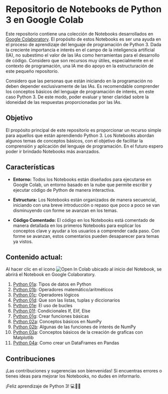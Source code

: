 # Repositorio de Notebooks de Python 3 en Google Colab

Este repositorio contiene una colección de Notebooks desarrollados en [Google Colaboratory](https://colab.research.google.com). El propósito de estos Notebooks es ser una ayuda en el proceso de aprendizaje del lenguaje de programación de Python 3. Dada la creciente importancia e interés en el campo de la inteligencia artificial (IA), no subestimo el valor de las IAs como herramientas para el desarrollo de código. Considero que son recursos muy útiles, especialmente en el contexto de programación, una IA me dio apoyo en la estructuración de este pequeño repositorio.

Considero que las personas que están iniciando en la programación no deben depender exclusivamente de las IAs. Es recomendable comprender los conceptos básicos del lenguaje de programación de interés, en este caso Python 3. De este modo, poder evaluar y tener claridad sobre la idoneidad de las respuestas proporcionadas por las IAs.

## Objetivo

El propósito principal de este repositorio es proporcionar un recurso simple para aquellos que están aprendiendo Python 3. Los Notebooks abordan algunos temas de conceptos básicos, con el objetivo de facilitar la comprensión y aplicación del lenguaje de programación. En el futuro espero poder ir brindado Notebooks más avanzados.

## Características

- **Entorno:** Todos los Notebooks están diseñados para ejecutarse en Google Colab, un entorno basado en la nube que permite escribir y ejecutar código de Python de manera interactiva.

- **Estructura:** Los Notebooks están organizados de manera secuencial, iniciando con una breve introducción o repaso que poco a poco se van disminuyendo con forme se avanzan en los temas.

- **Código Comentado:** El código en los Notebooks está comentado de manera detallada en los primeros Notebooks para explicar los conceptos clave y ayudar a los usuarios a comprender cada paso. Con forme se avanzan, estos comentarios pueden desaparecer para temas ya vistos.

## Contenido actual:

Al hacer clic en el icono ![Open In Colab](https://colab.research.google.com/assets/colab-badge.svg) ubicado al inicio del Notebook, se abrirá el Notebook en Google Colaboratory.

1. [Python 01a](https://github.com/sergioGarcia91/Introductorio-Python-3/blob/d6b487f9a4f4e481dbd1d888347dae1fee327e3b/Python_01a_TiposDeDatos.ipynb): Tipos de datos en Python
2. [Python 01b](https://github.com/sergioGarcia91/Introductorio-Python-3/blob/d6b487f9a4f4e481dbd1d888347dae1fee327e3b/Python_01b_OperadoresMatematicos.ipynb): Operadores matemático/aritméticos
3. [Python 01c](https://github.com/sergioGarcia91/Introductorio-Python-3/blob/d6b487f9a4f4e481dbd1d888347dae1fee327e3b/Python_01c_OperadoresLogicos.ipynb): Operadores lógicos
4. [Python 01d](https://github.com/sergioGarcia91/Introductorio-Python-3/blob/d6b487f9a4f4e481dbd1d888347dae1fee327e3b/Python_01d_ListasTuplasDiccionarios.ipynb): Que son las listas, tuplas y diccionarios
5. [Python 01e](https://github.com/sergioGarcia91/Introductorio-Python-3/blob/d6b487f9a4f4e481dbd1d888347dae1fee327e3b/Python_01e_Bucles.ipynb): El uso de bucles
6. [Python 01f](https://github.com/sergioGarcia91/Introductorio-Python-3/blob/d6b487f9a4f4e481dbd1d888347dae1fee327e3b/Python_01f_IfElifElse.ipynb): Condicionales If, Elif, Else
7. [Python 01g](https://github.com/sergioGarcia91/Introductorio-Python-3/blob/d6b487f9a4f4e481dbd1d888347dae1fee327e3b/Python_01g_Funciones.ipynb): Crear funciones básicas
8. [Python 02a](https://github.com/sergioGarcia91/Introductorio-Python-3/blob/d6b487f9a4f4e481dbd1d888347dae1fee327e3b/Python_02a_NumPy.ipynb): Conceptos básicos en NumPy
9. [Python 02b](https://github.com/sergioGarcia91/Introductorio-Python-3/blob/d6b487f9a4f4e481dbd1d888347dae1fee327e3b/Python_02b_NumPy_Funciones.ipynb): Algunas de las funciones de interés de NumPy
10. [Python 03a](https://github.com/sergioGarcia91/Introductorio-Python-3/blob/e900a687160be906b814fb9e9a28323586055b17/Python_03a_Matplotlib.ipynb): Conceptos básicos de la creación de graficas con Matplotlib
11. [Python 04a](https://github.com/sergioGarcia91/Introductorio-Python-3/blob/e900a687160be906b814fb9e9a28323586055b17/Python_04a_Pandas.ipynb): Como crear un DataFrames en Pandas

## Contribuciones

¡Las contribuciones y sugerencias son bienvenidas! Si encuentras errores o tienes ideas para mejorar los Notebooks, no dudes en informarlo.

¡Feliz aprendizaje de Python 3! :computer::snake::sparkles:
